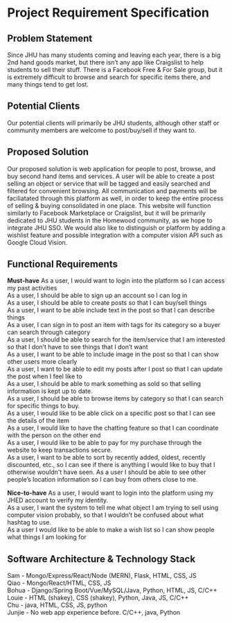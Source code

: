 # Project Requirement Specification

## Problem Statement
Since JHU has many students coming and leaving each year, there is a big 2nd hand goods market, but there isn’t any app like Craigslist to help students to sell their stuff. There is a Facebook Free & For Sale group, but it is extremely difficult to browse
and search for specific items there, and many things tend to get lost.

## Potential Clients
Our potential clients will primarily be JHU students, although other staff or community members are welcome to post/buy/sell if they want to.

## Proposed Solution
Our proposed solution is web application for people to post, browse, and buy
second hand items and services. A user will be able to create a post selling an object or service that will be tagged and easily searched and filtered for convenient browsing.
All communication and payments will be faciliatated through this platform as well, in order to keep the entire process of selling & buying consolidated in one place.
This website will function similarly to Facebook Marketplace or Craigslist, but it will be primarily dedicated to JHU students in the Homewood community, as we hope to integrate 
JHU SSO. We would also like to distinguish or platform by adding a wishlist feature and 
possible integration with a computer vision API such as Google Cloud Vision.

## Functional Requirements 

**Must-have**
As a user, I would want to login into the platform so I can access my past activities  
As a user, I should be able to sign up an account so I can log in  
As a user, I should be able to create posts so that I can buy/sell things  
As a user, I want to be able include text in the post so that I can describe things  
As a user, I can sign in to post an item with tags for its category so a buyer can search through category  
As a user, I should be able to search for the item/service that I am interested so that I don’t have to see things that I don’t want  
As a user, I want to be able to include image in the post so that I can show other users more clearly  
As a user, I want to be able to edit my posts after I post so that I can update the post when I feel like to  
As a user, I should be able to mark something as sold so that selling information is kept up to date.  
As a user, I should be able to browse items by category so that I can search for specific things to buy.  
As a user, I would like to be able click on a specific post so that I can see the details of the item  
As a user, I would like to have the chatting feature so that I can coordinate with the person on the other end  
As a user, I would like to be able to pay for my purchase through the website to keep transactions secure.  
As a user, I want to be able to sort by recently added, oldest, recently discounted, etc., so I can see if there is anything I would like to buy that I otherwise wouldn't have seen. 
As a user I should be able to see other people’s location information so I can buy from others close to me.  

**Nice-to-have**
As a user, I would want to login into the platform using my JHED account to verify my identity.  
As a user, I want the system to tell me what object I am trying to sell using computer vision probably, so that I wouldn’t be confused about what hashtag to use.  
As a user I would like to be able to make a wish list so I can show people what things I am looking for  

## Software Architecture & Technology Stack
Sam - Mongo/Express/React/Node (MERN), Flask, HTML, CSS, JS  
Qiao - Mongo/React/HTML, CSS, JS  
Bohua - Django/Spring Boot/Vue/MySQL/Java, Python, HTML, JS, C/C++  
Louie - HTML (shakey), CSS (shakey), Python, Java, JS, C/C++  
Chu - java, HTML, CSS, JS, python  
Junjie - No web app experience before. C/C++, java, Python  

